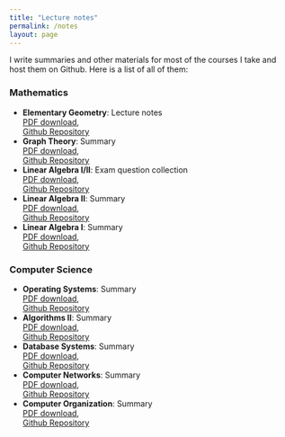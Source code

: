 ```yaml
---
title: "Lecture notes"
permalink: /notes
layout: page
---
```


I write summaries and other materials for most of the courses I take and host them on Github. Here is a list of all of them:

### Mathematics

- **Elementary Geometry**: Lecture notes <br> [PDF download](https://github.com/Jintzo/elementare-geometrie/raw/master/main.pdf), <br> [Github Repository](https://github.com/Jintzo/elementare-geometrie)
- **Graph Theory**: Summary <br> [PDF download](https://github.com/Jintzo/graph-theory-summary/raw/master/main.pdf), <br> [Github Repository](https://github.com/Jintzo/graph-theory-summary)
- **Linear Algebra I/II**: Exam question collection <br> [PDF download](https://github.com/Jintzo/Klausuraufgaben-LA/raw/master/main.pdf), <br> [Github Repository](https://github.com/Jintzo/Klausuraufgaben-LA)
- **Linear Algebra II**: Summary <br> [PDF download](https://github.com/Jintzo/Zusammenfassung-LA2/raw/master/Zusammenfassung-LA2.pdf), <br> [Github Repository](https://github.com/Jintzo/Zusammenfassung-LA2)
- **Linear Algebra I**: Summary <br> [PDF download](https://github.com/Jintzo/Zusammenfassung-LA1/raw/master/Zusammenfassung-LA1.pdf), <br> [Github Repository](https://github.com/Jintzo/Zusammenfassung-LA1)

### Computer Science

- **Operating Systems**: Summary <br> [PDF download](https://github.com/Jintzo/OS/raw/master/main.pdf), <br> [Github Repository](https://github.com/Jintzo/OS)
- **Algorithms II**: Summary <br> [PDF download](https://github.com/Jintzo/AlgoII/raw/master/main.pdf), <br> [Github Repository](https://github.com/Jintzo/AlgoII)
- **Database Systems**: Summary <br> [PDF download](https://github.com/Jintzo/DBS/raw/master/main.pdf), <br> [Github Repository](https://github.com/Jintzo/DBS)
- **Computer Networks**: Summary <br> [PDF download](https://github.com/Jintzo/RN-2/raw/master/main.pdf), <br> [Github Repository](https://github.com/Jintzo/RN-2)
- **Computer Organization**: Summary <br> [PDF download](https://github.com/Jintzo/RO/raw/master/Zusammenfassung-RO.pdf), <br> [Github Repository](https://github.com/Jintzo/RO)